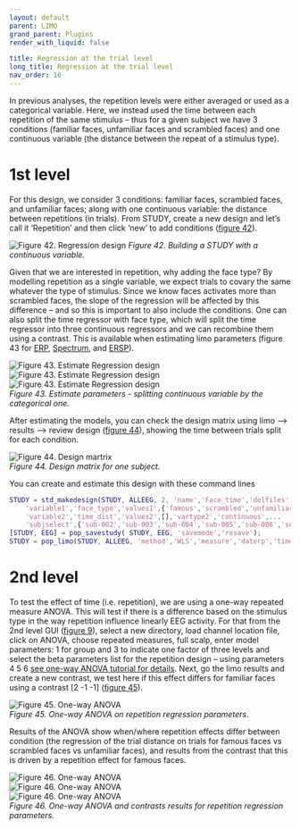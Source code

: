 ```yaml
---
layout: default
parent: LIMO
grand_parent: Plugins
render_with_liquid: false

title: Regression at the trial level
long_title: Regression at the trial level
nav_order: 16
---
```

In previous analyses, the repetition levels were either averaged or used as a categorical variable. Here, we instead used the time between each repetition of the same stimulus – thus for a given subject we have 3 conditions (familiar faces, unfamiliar faces and scrambled faces) and one continuous variable (the distance between the repeat of a stimulus type). 

# 1st level

For this design, we consider 3 conditions: familiar faces, scrambled faces, and unfamiliar faces; along with one continuous variable: the distance between repetitions (in trials). From STUDY, create a new design and let’s call it ‘Repetition’ and then click ‘new’ to add conditions ([figure 42](https://raw.githubusercontent.com/LIMO-EEG-Toolbox/limo_meeg/master/resources/images/42.jpg)).

![Figure 42. Regression design](https://raw.githubusercontent.com/LIMO-EEG-Toolbox/limo_meeg/master/resources/images/42.jpg) 
_Figure 42. Building a STUDY with a continuous variable._  

Given that we are interested in repetition, why adding the face type? By modelling repetition as a single variable, we expect trials to covary the same whatever the type of stimulus. Since we know faces activates more than scrambled faces, the slope of the regression will be affected by this difference – and so this is important to also include the conditions. One can also split the time regressor with face type, which will split the time regressor into three continuous regressors and we can recombine them using a contrast. This is available when estimating limo parameters (figure 43 for [ERP](https://raw.githubusercontent.com/LIMO-EEG-Toolbox/limo_meeg/master/resources/images/43a.jpg), [Spectrum](https://raw.githubusercontent.com/LIMO-EEG-Toolbox/limo_meeg/master/resources/images/43b.jpg), and [ERSP](https://raw.githubusercontent.com/LIMO-EEG-Toolbox/limo_meeg/master/resources/images/43c.jpg)).  

![Figure 43. Estimate Regression design](https://raw.githubusercontent.com/LIMO-EEG-Toolbox/limo_meeg/master/resources/images/43a.jpg)  
![Figure 43. Estimate Regression design](https://raw.githubusercontent.com/LIMO-EEG-Toolbox/limo_meeg/master/resources/images/43b.jpg)  
![Figure 43. Estimate Regression design](https://raw.githubusercontent.com/LIMO-EEG-Toolbox/limo_meeg/master/resources/images/43c.jpg)  
_Figure 43. Estimate parameters - splitting continuous variable by the categorical one._   

After estimating the models, you can check the design matrix using limo --> results --> review design ([figure 44](https://raw.githubusercontent.com/LIMO-EEG-Toolbox/limo_meeg/master/resources/images/44.jpg)), showing the time between trials split for each condition.  

![Figure 44. Design martrix](https://raw.githubusercontent.com/LIMO-EEG-Toolbox/limo_meeg/master/resources/images/44.jpg)  
_Figure 44. Design matrix for one subject._   

You can create and estimate this design with these command lines

```matlab
STUDY = std_makedesign(STUDY, ALLEEG, 2, 'name','Face_time','delfiles','off','defaultdesign','off',...
    'variable1','face_type','values1',{'famous','scrambled','unfamiliar'},'vartype1','categorical',...
    'variable2','time_dist','values2',[],'vartype2','continuous',...
    'subjselect',{'sub-002','sub-003','sub-004','sub-005','sub-006','sub-007','sub-008','sub-009','sub-010','sub-011','sub-012','sub-013','sub-014','sub-015','sub-016','sub-017','sub-018','sub-019'});
[STUDY, EEG] = pop_savestudy( STUDY, EEG, 'savemode','resave');
STUDY = pop_limo(STUDY, ALLEEG, 'method','WLS','measure','daterp','timelim',[-50 650],'erase','on','splitreg','on','interaction','off');
```


# 2nd level  

To test the effect of time (i.e. repetition), we are using a one-way repeated measure ANOVA. This will test if there is a difference based on the stimulus type in the way repetition influence linearly EEG activity. For that from the 2nd level GUI ([figure 9](https://raw.githubusercontent.com/LIMO-EEG-Toolbox/limo_meeg/master/resources/images/9.jpg)), select a new directory, load channel location file, click on ANOVA, choose repeated measures, full scalp, enter model parameters: 1 for group and 3 to indicate one factor of three levels and select the beta parameters list for the repetition design – using parameters 4 5 6 [see one-way ANOVA tutorial for details](https://raw.githubusercontent.com/LIMO-EEG-Toolbox/limo_meeg/wiki/3.--One-way-repeated-measures-ANOVA-revised-(Famous,-Unfamiliar,-Scrambled-faces-as-1st-level-contrasts)). Next, go the limo results and create a new contrast, we test here if this effect differs for familiar faces using a contrast [2 -1 -1] ([figure 45](https://raw.githubusercontent.com/LIMO-EEG-Toolbox/limo_meeg/master/resources/images/45.jpg)).  

![Figure 45. One-way ANOVA](https://raw.githubusercontent.com/LIMO-EEG-Toolbox/limo_meeg/master/resources/images/45.jpg)  
_Figure 45. One-way ANOVA on repetition regression parameters._

Results of the ANOVA show when/where repetition effects differ between condition (the regression of the trial distance on trials for famous faces vs scrambled faces vs unfamiliar faces), and results from the contrast that this is driven by a repetition effect for famous faces.

![Figure 46. One-way ANOVA](https://raw.githubusercontent.com/LIMO-EEG-Toolbox/limo_meeg/master/resources/images/46a.jpg)   
![Figure 46. One-way ANOVA](https://raw.githubusercontent.com/LIMO-EEG-Toolbox/limo_meeg/master/resources/images/46b.jpg)   
![Figure 46. One-way ANOVA](https://raw.githubusercontent.com/LIMO-EEG-Toolbox/limo_meeg/master/resources/images/46c.jpg)   
_Figure 46. One-way ANOVA and contrasts results for repetition regression parameters._  


